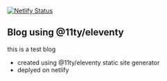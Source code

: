 [![Netlify Status](https://api.netlify.com/api/v1/badges/65ad1b64-a6a3-4cc7-ad09-fe8438284ff5/deploy-status)](https://app.netlify.com/sites/arkdev/deploys)

## Blog using @11ty/eleventy

this is a test blog

- created using @11ty/eleventy static site generator
- deplyed on netlify

